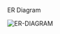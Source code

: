 ER Diagram

![ER-DIAGRAM](https://github.com/VaibhavK2001/Address_Book_System-DB/assets/164478112/805f1d19-80d5-4cb9-8ded-b3055c5ee4fc)
